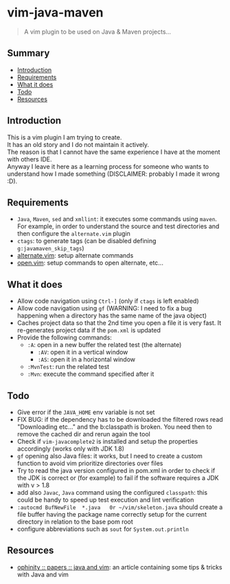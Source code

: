 # vim-java-maven
> A vim plugin to be used on Java &amp; Maven projects...

## Summary

  * [Introduction](#intro)
  * [Requirements](#req)
  * [What it does](#what-it-does)
  * [Todo](#todo)
  * [Resources](#resources)


## <a name="intro"></a>Introduction

This is a vim plugin I am trying to create.  
It has an old story and I do not maintain it actively.  
The reason is that I cannot have the same experience I have at the moment with others IDE.  
Anyway I leave it here as a learning process for someone who wants to understand how I made 
something (DISCLAIMER: probably I made it wrong :D).


## <a name="req"></a>Requirements

  * `Java`, `Maven`, `sed` and `xmllint`: it executes some commands using `maven`. For example, in order to understand
    the source and test directories and then configure the `alternate.vim` plugin
  * `ctags`: to generate tags (can be disabled defining `g:javamaven_skip_tags`)
  * [alternate.vim](https://github.com/compactcode/alternate.vim): setup alternate commands
  * [open.vim](https://github.com/compactcode/open.vim): setup commands to open alternate, etc...


## <a name="what-it-does"></a>What it does

  * Allow code navigation using `Ctrl-]` (only if `ctags` is left enabled)
  * Allow code navigation using `gf` (WARNING: I need to fix a bug happening when a directory has the same name of the java object)
  * Caches project data so that the 2nd time you open a file it is very fast. It re-generates project data if the `pom.xml` is updated
  * Provide the following commands:
	  * `:A`: open in a new buffer the related test (the alternate)
		* `:AV`: open it in a vertical window
		* `:AS`: open it in a horizontal window
	  * `:MvnTest`: run the related test
	  * `:Mvn`: execute the command specified after it


## <a name="todo"></a>Todo

  * Give error if the `JAVA_HOME` env variable is not set
  * FIX BUG: if the dependency has to be downloaded the filtered rows read "Downloading etc..." and the b:classpath is broken.
    You need then to remove the cached dir and rerun again the tool
  * Check if `vim-javacomplete2` is installed and setup the properties accordingly (works only with JDK 1.8)
  * `gf` opening also Java files: it works, but I need to create a custom function to avoid
    vim prioritize directories over files
  * Try to read the java version configured in pom.xml in order to check if the JDK is correct
    or (for example) to fail if the software requires a JDK with v > 1.8
  * add also `Javac`, `Java` command using the configured `classpath`: this could be handy 
    to speed up test execution and lint verification
  * `:autocmd BufNewFile  *.java   0r ~/vim/skeleton.java` should create a file buffer having
    the package name correctly setup for the current directory in relation to the base pom root
  * configure abbreviations such as `sout` for `System.out.println`


## <a name="resources"></a>Resources

  * [ophinity :: papers :: java and vim](http://everything101.sourceforge.net/docs/papers/java_and_vim.html): an article containing some tips & tricks with Java and vim
